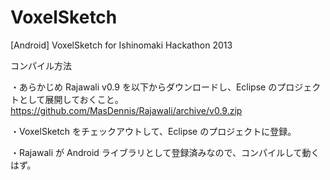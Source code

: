 VoxelSketch
===========

[Android] VoxelSketch for Ishinomaki Hackathon 2013


コンパイル方法

・あらかじめ Rajawali v0.9 を以下からダウンロードし、Eclipse のプロジェクトとして展開しておくこと。
https://github.com/MasDennis/Rajawali/archive/v0.9.zip

・VoxelSketch をチェックアウトして、Eclipse のプロジェクトに登録。

・Rajawali が Android ライブラリとして登録済みなので、コンパイルして動くはず。
